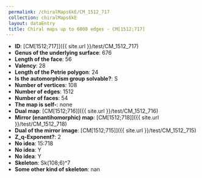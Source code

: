 ```yaml
--- 
 permalink: /chiralMaps6kE/CM_1512_717 
 collection: chiralMaps6kE
 layout: dataEntry
 title: Chiral maps up to 6000 edges - CM[1512;717]
---
```


- **ID**: [CM[1512;717]]({{ site.url }}/test/CM_1512_717)
- **Genus of the underlying surface**: 676
- **Length of the face**: 56
- **Valency**: 28
- **Length of the Petrie polygon**: 24
- **Is the automorphism group solvable?**: S
- **Number of vertices**: 108
- **Number of edges**: 1512
- **Number of faces**: 54
- **The map is self-**: none
- **Dual map**: [CM[1512;716]]({{ site.url }}/test/CM_1512_716)
- **Mirror (enantihomorphic) map**: [CM[1512;718]]({{ site.url }}/test/CM_1512_718)
- **Dual of the mirror image**: [CM[1512;715]]({{ site.url }}/test/CM_1512_715)
- **Z_q-Exponent?**: 2
- **No idea**:  15:718
- **No idea**: Y
- **No idea**: Y
- **Skeleton**: Sk(108;6)^7
- **Some other kind of skeleton**: nan
